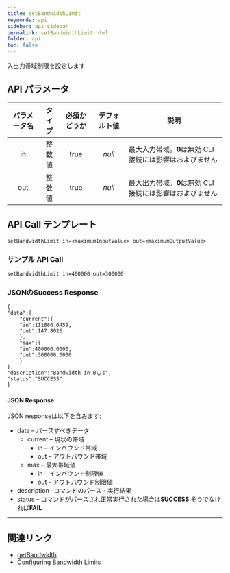 ```yaml
---
title: setBandwidthLimit
keywords: api
sidebar: api_sidebar
permalink: setBandwidthLimit.html
folder: api
toc: false
---
```



入出力帯域制限を設定します



## API パラメータ

| パラメータ名  |  タイプ | 必須かどうか | デフォルト値 | 説明 |
| :------------: | :-----: | :-------: | :-----------: | ---------------------------------------- |
|       in       | 整数値 |   true    |    *null*     | 最大入力帯域。**0**は無効 CLI接続には影響はおよびません |
|      out       | 整数値 |   true    |    *null*     | 最大出力帯域。**0**は無効 CLI接続には影響はおよびません |





## API Call テンプレート

```
setBandwidthLimit in=<maximumInputValue> out=<maximumOutputValue>
```



### サンプル API Call

```
setBandwidthLimit in=400000 out=300000
```

### JSONのSuccess Response

```
{
"data":{
    "current":{
    "in":111880.0459,
    "out":147.8026
    },
    "max":{
    "in":400000.0000,
    "out":300000.0000
    }
},
"description":"Bandwidth in B\/s",
"status":"SUCCESS"
}
```



#### JSON Response

JSON responseは以下を含みます:

- data – パースすべきデータ
  - current – 現状の帯域
    - in – インバウンド帯域
    - out – アウトバウンド帯域
  - max – 最大帯域値
    - in – インバウンド制限値
    - out - アウトバウンド制限値
- description– コマンドのパース・実行結果
- status – コマンドがパースされ正常実行された場合は**SUCCESS** そうでなければ**FAIL**

------

## 関連リンク

- [getBandwidth](getBandwidth.html)
- [Configuring Bandwidth Limits](userguide_bandwidthlimits.html)